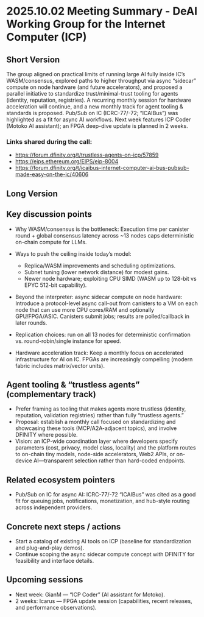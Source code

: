 # 2025.10.02 Meeting Summary - DeAI Working Group for the Internet Computer (ICP)

## Short Version
The group aligned on practical limits of running large AI fully inside IC’s WASM/consensus, explored paths to higher throughput via async “sidecar” compute on node hardware (and future accelerators), and proposed a parallel initiative to standardize trust/minimal-trust tooling for agents (identity, reputation, registries). A recurring monthly session for hardware acceleration will continue, and a new monthly track for agent tooling & standards is proposed. Pub/Sub on IC (ICRC-77/-72; “ICAIBus”) was highlighted as a fit for async AI workflows. Next week features ICP Coder (Motoko AI assistant); an FPGA deep-dive update is planned in 2 weeks.

### Links shared during the call:
* https://forum.dfinity.org/t/trustless-agents-on-icp/57859
* https://eips.ethereum.org/EIPS/eip-8004
* https://forum.dfinity.org/t/icaibus-internet-computer-ai-bus-pubsub-made-easy-on-the-ic/40606

## Long Version
## Key discussion points

* Why WASM/consensus is the bottleneck:
  Execution time per canister round + global consensus latency across ~13 nodes caps deterministic on-chain compute for LLMs.

* Ways to push the ceiling inside today’s model:

  * Replica/WASM improvements and scheduling optimizations.
  * Subnet tuning (lower network distance) for modest gains.
  * Newer node hardware; exploiting CPU SIMD (WASM up to 128-bit vs EPYC 512-bit capability).

* Beyond the interpreter: async sidecar compute on node hardware:
  Introduce a protocol-level async call-out from canisters to a VM on each node that can use more CPU cores/RAM and optionally GPU/FPGA/ASIC. Canisters submit jobs; results are polled/callback in later rounds.

* Replication choices: run on all 13 nodes for deterministic confirmation vs. round-robin/single instance for speed.

* Hardware acceleration track:
  Keep a monthly focus on accelerated infrastructure for AI on IC. FPGAs are increasingly compelling (modern fabric includes matrix/vector units).

## Agent tooling & “trustless agents” (complementary track)

* Prefer framing as tooling that makes agents more trustless (identity, reputation, validation registries) rather than fully “trustless agents.”
* Proposal: establish a monthly call focused on standardizing and showcasing these tools (MCP/A2A-adjacent topics), and involve DFINITY where possible.
* Vision: an ICP-wide coordination layer where developers specify parameters (cost, privacy, model class, locality) and the platform routes to on-chain tiny models, node-side accelerators, Web2 APIs, or on-device AI—transparent selection rather than hard-coded endpoints.

## Related ecosystem pointers

* Pub/Sub on IC for async AI: ICRC-77/-72 “ICAIBus” was cited as a good fit for queuing jobs, notifications, monetization, and hub-style routing across independent providers.

## Concrete next steps / actions

* Start a catalog of existing AI tools on ICP (baseline for standardization and plug-and-play demos).
* Continue scoping the async sidecar compute concept with DFINITY for feasibility and interface details.

## Upcoming sessions

* Next week: GianM — “ICP Coder” (AI assistant for Motoko).
* 2 weeks: Icarus — FPGA update session (capabilities, recent releases, and performance observations).